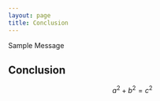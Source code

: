 ```yaml
---
layout: page
title: Conclusion
---
```


<p class="message">
  Sample Message
</p>


## Conclusion

$$a^2 + b^2 = c^2$$
